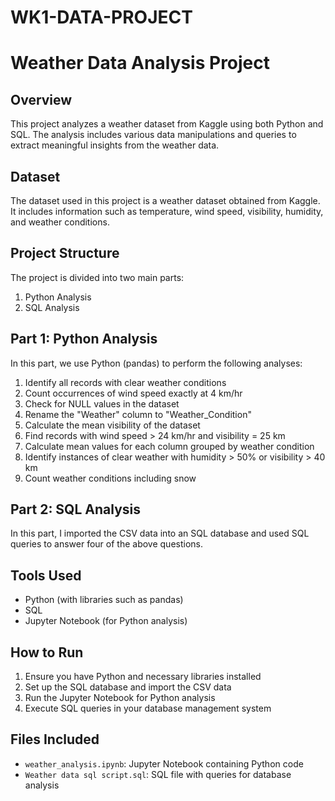 # WK1-DATA-PROJECT

# Weather Data Analysis Project

## Overview
This project analyzes a weather dataset from Kaggle using both Python and SQL. The analysis includes various data manipulations and queries to extract meaningful insights from the weather data.

## Dataset
The dataset used in this project is a weather dataset obtained from Kaggle. It includes information such as temperature, wind speed, visibility, humidity, and weather conditions.

## Project Structure
The project is divided into two main parts:

1. Python Analysis
2. SQL Analysis

## Part 1: Python Analysis

In this part, we use Python (pandas) to perform the following analyses:

1. Identify all records with clear weather conditions
2. Count occurrences of wind speed exactly at 4 km/hr
3. Check for NULL values in the dataset
4. Rename the "Weather" column to "Weather_Condition"
5. Calculate the mean visibility of the dataset
6. Find records with wind speed > 24 km/hr and visibility = 25 km
7. Calculate mean values for each column grouped by weather condition
8. Identify instances of clear weather with humidity > 50% or visibility > 40 km
9. Count weather conditions including snow

## Part 2: SQL Analysis

In this part, I imported the CSV data into an SQL database and used SQL queries to answer four of the above questions.

## Tools Used
- Python (with libraries such as pandas)
- SQL 
- Jupyter Notebook (for Python analysis)

## How to Run
1. Ensure you have Python and necessary libraries installed
2. Set up the SQL database and import the CSV data
3. Run the Jupyter Notebook for Python analysis
4. Execute SQL queries in your database management system

## Files Included
- `weather_analysis.ipynb`: Jupyter Notebook containing Python code
- `Weather data sql script.sql`: SQL file with queries for database analysis

